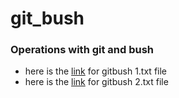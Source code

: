# git_bush
### Operations with git and bush 
- here is the [link](https://github.com/BaizhumartovIlyas/git-bush/blob/main/bash1.txt) for gitbush 1.txt file 
- here is the [link](https://github.com/BaizhumartovIlyas/git-bush/blob/main/bash%202.txt) for gitbush 2.txt file
